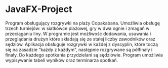 # JavaFX-Project

Program obsługujący rozgrywki na plaży Copakabana.
Umożliwia obsługę trzech turniejów: w siatkówce plażowej,
gry w dwa ognie i zmagań w przeciąganiu liny. W programie jest możliwość dodawania,
usuwania i przeglądania drużyn które składają się ze stałej liczby zawodników oraz sędziów.
Aplikacja obsługuje rozgrywki w każdej z dyscyplin, które  toczą się na zasadzie “każdy z każdym”,
następnie rozgrywane są półfinały i finały. Do każdego spotkania przydzielani są sędziowie.
Program umożliwia wypisywanie tabeli wyników oraz terminarza spotkań.
